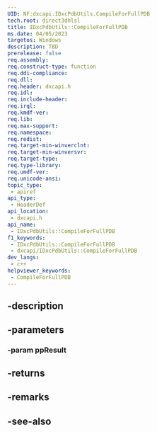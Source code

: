 ```yaml
---
UID: NF:dxcapi.IDxcPdbUtils.CompileForFullPDB
tech.root: direct3dhlsl
title: IDxcPdbUtils::CompileForFullPDB
ms.date: 04/05/2023
targetos: Windows
description: TBD
prerelease: false
req.assembly: 
req.construct-type: function
req.ddi-compliance: 
req.dll: 
req.header: dxcapi.h
req.idl: 
req.include-header: 
req.irql: 
req.kmdf-ver: 
req.lib: 
req.max-support: 
req.namespace: 
req.redist: 
req.target-min-winverclnt: 
req.target-min-winversvr: 
req.target-type: 
req.type-library: 
req.umdf-ver: 
req.unicode-ansi: 
topic_type:
 - apiref
api_type:
 - HeaderDef
api_location:
 - dxcapi.h
api_name:
 - IDxcPdbUtils::CompileForFullPDB
f1_keywords:
 - IDxcPdbUtils::CompileForFullPDB
 - dxcapi/IDxcPdbUtils::CompileForFullPDB
dev_langs:
 - c++
helpviewer_keywords:
 - CompileForFullPDB
---
```


## -description

## -parameters

### -param ppResult

## -returns

## -remarks

## -see-also

